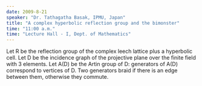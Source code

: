 ```yaml
---
date: 2009-8-21
speaker: "Dr. Tathagatha Basak, IPMU, Japan"
title: "A complex hyperbolic reflection group and the bimonster"
time: "11:00 a.m." 
time: "Lecture Hall - I, Dept. of Mathematics"
---
```

Let R be the reflection group of the complex leech lattice plus a
hyperbolic cell. Let D be the incidence graph of the projective plane
over the finite field with 3 elements. Let A(D) be the Artin group of
D: generators of A(D) correspond to vertices of D. Two generators
braid if there is an edge between them, otherwise they commute.
